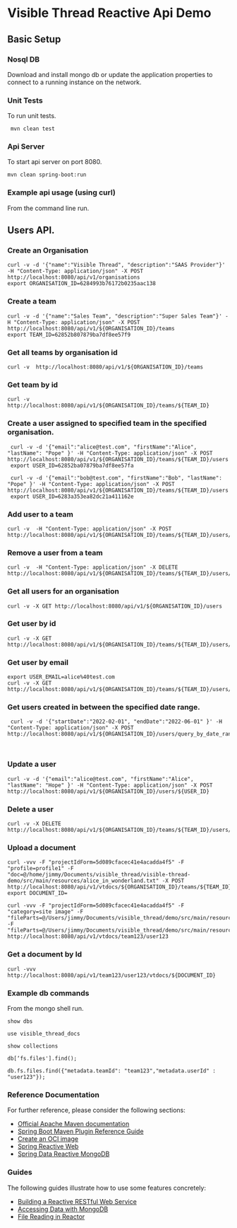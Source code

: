 # Visible Thread Reactive Api Demo


## Basic Setup

### Nosql DB

Download and install mongo db or update the application properties to connect to a running instance on the network.

### Unit Tests

To run unit tests.

``` mvn clean test```

### Api Server

To start api server on port 8080.

```mvn clean spring-boot:run   ```

### Example api usage (using curl)

From the command line run.

## Users API.

### Create an Organisation

```
curl -v -d '{"name":"Visible Thread", "description":"SAAS Provider"}' -H "Content-Type: application/json" -X POST http://localhost:8080/api/v1/organisations
export ORGANISATION_ID=6284993b76172b0235aac138
```

### Create a team

```
curl -v -d '{"name":"Sales Team", "description":"Super Sales Team"}' -H "Content-Type: application/json" -X POST http://localhost:8080/api/v1/${ORGANISATION_ID}/teams
export TEAM_ID=62852b807879ba7df8ee57f9
```

###  Get all teams by organisation id
```
curl -v  http://localhost:8080/api/v1/${ORGANISATION_ID}/teams
```

###  Get team by id 
```
curl -v  http://localhost:8080/api/v1/${ORGANISATION_ID}/teams/${TEAM_ID}
```

### Create a user assigned to specified team in the specified organisation.

```
 curl -v -d '{"email":"alice@test.com", "firstName":"Alice", "lastName": "Pope" }' -H "Content-Type: application/json" -X POST http://localhost:8080/api/v1/${ORGANISATION_ID}/teams/${TEAM_ID}/users
 export USER_ID=62852ba07879ba7df8ee57fa
 
 curl -v -d '{"email":"bob@test.com", "firstName":"Bob", "lastName": "Pope" }' -H "Content-Type: application/json" -X POST http://localhost:8080/api/v1/${ORGANISATION_ID}/teams/${TEAM_ID}/users
 export USER_ID=6283a353ea82dc21a411162e
```

### Add user to a team

```
curl -v  -H "Content-Type: application/json" -X POST http://localhost:8080/api/v1/${ORGANISATION_ID}/teams/${TEAM_ID}/users/add/${USER_ID}

```

### Remove a user from a team

```
curl -v  -H "Content-Type: application/json" -X DELETE http://localhost:8080/api/v1/${ORGANISATION_ID}/teams/${TEAM_ID}/users/remove/${USER_ID}

```

### Get all users for an organisation

```curl -v -X GET http://localhost:8080/api/v1/${ORGANISATION_ID}/users```


### Get user by id

```
curl -v -X GET http://localhost:8080/api/v1/${ORGANISATION_ID}/teams/${TEAM_ID}/users/${USER_ID}
```

### Get user by email

```
export USER_EMAIL=alice%40test.com
curl -v -X GET http://localhost:8080/api/v1/${ORGANISATION_ID}/teams/${TEAM_ID}/users/email/${USER_EMAIL}
```

### Get users created in between the specified date range.

```
 curl -v -d '{"startDate":"2022-02-01", "endDate":"2022-06-01" }' -H "Content-Type: application/json" -X POST http://localhost:8080/api/v1/${ORGANISATION_ID}/users/query_by_date_range
 
 
```

### Update a user

```curl -v -d '{"email":"alice@test.com", "firstName":"Alice", "lastName": "Hope" }' -H "Content-Type: application/json" -X POST http://localhost:8080/api/v1/${ORGANISATION_ID}/users/${USER_ID}```

### Delete a user

```
curl -v -X DELETE  http://localhost:8080/api/v1/${ORGANISATION_ID}/teams/${TEAM_ID}/users/${USER_ID}
```

### Upload a document 

```
curl -vvv -F "projectIdForm=5d089cfacec41e4acadda4f5" -F "profile=profile1" -F "doc=@/home/jimmy/Documents/visible_thread/visible-thread-demo/src/main/resources/alice_in_wonderland.txt" -X POST http://localhost:8080/api/v1/vtdocs/${ORGANISATION_ID}/teams/${TEAM_ID}/users/${USER_ID}
export DOCUMENT_ID=
```

```
curl -vvv -F "projectIdForm=5d089cfacec41e4acadda4f5" -F "category=site image" -F "fileParts=@/Users/jimmy/Documents/visible_thread/demo/src/main/resources/alice_in_wonderland.txt" -F "fileParts=@/Users/jimmy/Documents/visible_thread/demo/src/main/resources/alice_in_wonderland.txt"  http://localhost:8080/api/v1/vtdocs/team123/user123
```

### Get a document by Id
```
curl -vvv http://localhost:8080/api/v1/team123/user123/vtdocs/${DOCUMENT_ID}
```

### Example db commands

From the mongo shell run. 

```show dbs```

``` use visible_thread_docs ```

```show collections```

```db[‘fs.files'].find();```

```db.fs.files.find({"metadata.teamId": "team123","metadata.userId" : "user123"});```

### Reference Documentation
For further reference, please consider the following sections:

* [Official Apache Maven documentation](https://maven.apache.org/guides/index.html)
* [Spring Boot Maven Plugin Reference Guide](https://docs.spring.io/spring-boot/docs/2.6.7/maven-plugin/reference/html/)
* [Create an OCI image](https://docs.spring.io/spring-boot/docs/2.6.7/maven-plugin/reference/html/#build-image)
* [Spring Reactive Web](https://docs.spring.io/spring-boot/docs/2.6.7/reference/htmlsingle/#web.reactive)
* [Spring Data Reactive MongoDB](https://docs.spring.io/spring-boot/docs/2.6.7/reference/htmlsingle/#boot-features-mongodb)

### Guides
The following guides illustrate how to use some features concretely:

* [Building a Reactive RESTful Web Service](https://spring.io/guides/gs/reactive-rest-service/)
* [Accessing Data with MongoDB](https://spring.io/guides/gs/accessing-data-mongodb/)
* [File Reading in Reactor](https://simonbasle.github.io/2017/10/file-reading-in-reactor/)


